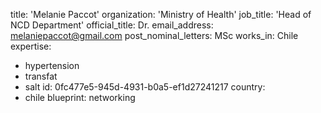 title: 'Melanie Paccot'
organization: 'Ministry of Health'
job_title: 'Head of NCD Department'
official_title: Dr.
email_address: melaniepaccot@gmail.com
post_nominal_letters: MSc
works_in: Chile
expertise:
  - hypertension
  - transfat
  - salt
id: 0fc477e5-945d-4931-b0a5-ef1d27241217
country:
  - chile
blueprint: networking
